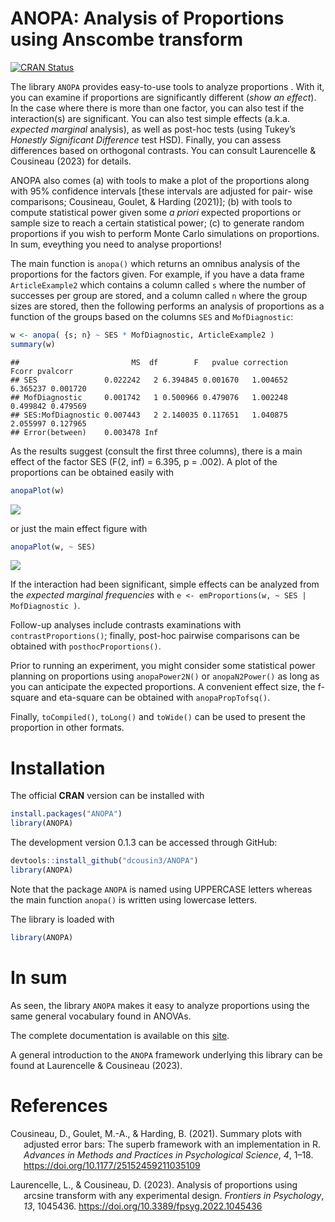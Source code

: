 
# ANOPA: Analysis of Proportions using Anscombe transform

<!-- badges: start -->

[![CRAN
Status](https://www.r-pkg.org/badges/version/ANOPA)](https://cran.r-project.org/package=ANOPA)
<!-- badges: end -->

The library `ANOPA` provides easy-to-use tools to analyze proportions .
With it, you can examine if proportions are significantly different
(*show an effect*). In the case where there is more than one factor, you
can also test if the interaction(s) are significant. You can also test
simple effects (a.k.a. *expected marginal* analysis), as well as
post-hoc tests (using Tukey’s *Honestly Significant Difference* test
HSD). Finally, you can assess differences based on orthogonal contrasts.
You can consult Laurencelle & Cousineau (2023) for details.

ANOPA also comes (a) with tools to make a plot of the proportions along
with 95% confidence intervals \[these intervals are adjusted for pair-
wise comparisons; Cousineau, Goulet, & Harding (2021)\]; (b) with tools
to compute statistical power given some *a priori* expected proportions
or sample size to reach a certain statistical power; (c) to generate
random proportions if you wish to perform Monte Carlo simulations on
proportions. In sum, eveything you need to analyse proportions!

The main function is `anopa()` which returns an omnibus analysis of the
proportions for the factors given. For example, if you have a data frame
`ArticleExample2` which contains a column called `s` where the number of
successes per group are stored, and a column called `n` where the group
sizes are stored, then the following performs an analysis of proportions
as a function of the groups based on the columns `SES` and
`MofDiagnostic`:

``` r
w <- anopa( {s; n} ~ SES * MofDiagnostic, ArticleExample2 )
summary(w)
```

    ##                         MS  df        F   pvalue correction    Fcorr pvalcorr
    ## SES               0.022242   2 6.394845 0.001670   1.004652 6.365237 0.001720
    ## MofDiagnostic     0.001742   1 0.500966 0.479076   1.002248 0.499842 0.479569
    ## SES:MofDiagnostic 0.007443   2 2.140035 0.117651   1.040875 2.055997 0.127965
    ## Error(between)    0.003478 Inf

As the results suggest (consult the first three columns), there is a
main effect of the factor SES (F(2, inf) = 6.395, p = .002). A plot of
the proportions can be obtained easily with

``` r
anopaPlot(w) 
```

![](README_files/figure-gfm/unnamed-chunk-3-1.png)<!-- -->

or just the main effect figure with

``` r
anopaPlot(w, ~ SES)
```

![](README_files/figure-gfm/unnamed-chunk-4-1.png)<!-- -->

If the interaction had been significant, simple effects can be analyzed
from the *expected marginal frequencies* with
`e <- emProportions(w, ~ SES | MofDiagnostic )`.

Follow-up analyses include contrasts examinations with
`contrastProportions()`; finally, post-hoc pairwise comparisons can be
obtained with `posthocProportions()`.

Prior to running an experiment, you might consider some statistical
power planning on proportions using `anopaPower2N()` or `anopaN2Power()`
as long as you can anticipate the expected proportions. A convenient
effect size, the f-square and eta-square can be obtained with
`anopaPropTofsq()`.

Finally, `toCompiled()`, `toLong()` and `toWide()` can be used to
present the proportion in other formats.

# Installation

The official **CRAN** version can be installed with

``` r
install.packages("ANOPA")
library(ANOPA)
```

The development version 0.1.3 can be accessed through GitHub:

``` r
devtools::install_github("dcousin3/ANOPA")
library(ANOPA)
```

Note that the package `ANOPA` is named using UPPERCASE letters whereas
the main function `anopa()` is written using lowercase letters.

The library is loaded with

``` r
library(ANOPA)
```

# In sum

As seen, the library `ANOPA` makes it easy to analyze proportions using
the same general vocabulary found in ANOVAs.

The complete documentation is available on this
[site](https://dcousin3.github.io/ANOPA/).

A general introduction to the `ANOPA` framework underlying this library
can be found at Laurencelle & Cousineau (2023).

# References

<div id="refs" class="references csl-bib-body hanging-indent"
entry-spacing="0" line-spacing="2">

<div id="ref-cgh21" class="csl-entry">

Cousineau, D., Goulet, M.-A., & Harding, B. (2021). Summary plots with
adjusted error bars: The superb framework with an implementation in R.
*Advances in Methods and Practices in Psychological Science*, *4*, 1–18.
<https://doi.org/10.1177/25152459211035109>

</div>

<div id="ref-lc23" class="csl-entry">

Laurencelle, L., & Cousineau, D. (2023). Analysis of proportions using
arcsine transform with any experimental design. *Frontiers in
Psychology*, *13*, 1045436. <https://doi.org/10.3389/fpsyg.2022.1045436>

</div>

</div>
